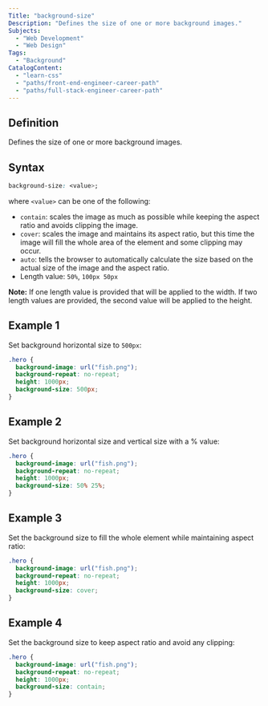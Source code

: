 ```yaml
---
Title: "background-size"
Description: "Defines the size of one or more background images."
Subjects:
  - "Web Development"
  - "Web Design"
Tags:
  - "Background"
CatalogContent:
  - "learn-css"
  - "paths/front-end-engineer-career-path"
  - "paths/full-stack-engineer-career-path"
---
```


## Definition

Defines the size of one or more background images.

## Syntax

```css
background-size: <value>;
```

where `<value>` can be one of the following: 

- `contain`: scales the image as much as possible while keeping the aspect ratio and avoids clipping the image.
- `cover`: scales the image and maintains its aspect ratio, but this time the image will fill the whole area of the element and some clipping may occur.
- `auto`: tells the browser to automatically calculate the size based on the actual size of the image and the aspect ratio.
- Length value: `50%`, `100px 50px`

**Note:** If one length value is provided that will be applied to the width. If two length values are provided, the second value will be applied to the height.

## Example 1

Set background horizontal size to `500px`:

```css
.hero {
  background-image: url("fish.png");
  background-repeat: no-repeat;
  height: 1000px;
  background-size: 500px;
}
```

## Example 2

Set background horizontal size and vertical size with a % value:

```css
.hero {
  background-image: url("fish.png");
  background-repeat: no-repeat;
  height: 1000px;
  background-size: 50% 25%;
}
```

## Example 3

Set the background size to fill the whole element while maintaining aspect ratio:

```css
.hero {
  background-image: url("fish.png");
  background-repeat: no-repeat;
  height: 1000px;
  background-size: cover;
}
```

## Example 4

Set the background size to keep aspect ratio and avoid any clipping:

```css
.hero {
  background-image: url("fish.png");
  background-repeat: no-repeat;
  height: 1000px;
  background-size: contain;
}
```
